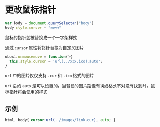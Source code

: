# 更改鼠标指针

```js
var body = document.querySelector("body")
body.style.cursor = "move"
```

鼠标的指针就被替换成一个十字架样式
<img :src="$withBase('/images/cursor.png')">

通过 `cursor` 属性将指针替换为自定义图片

```js
obox1.onmousemove = function(){
  this.style.cursor = 'url(../xxx.ico),auto';
}
```

`url` 中的图片仅仅支持 `.cur` 和 `.ico` 格式的图片

`url` 后的 `auto` 是可以设置的，当替换的图片路径有误或格式不对没有找到时，鼠标指针将会使用的样式

## 示例

```css
html, body{ cursor:url(../images/link.cur), auto; }
```
